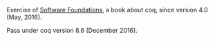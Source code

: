 Exercise of [Software Foundations](http://www.cis.upenn.edu/~bcpierce/sf/current/index.html), a book about coq, since version 4.0 (May, 2016).

Pass under coq version 8.6 (December 2016).